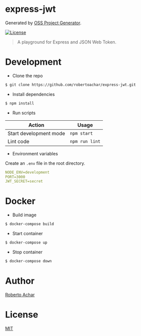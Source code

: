 # express-jwt

Generated by [OSS Project Generator](http://bit.ly/generator-oss-project).

[![License][license-badge]][license-url]

> A playground for Express and JSON Web Token.

# Development

- Clone the repo

```bash
$ git clone https://github.com/robertoachar/express-jwt.git
```

- Install dependencies

```bash
$ npm install
```

- Run scripts

| Action                 | Usage          |
| ---------------------- | -------------- |
| Start development mode | `npm start`    |
| Lint code              | `npm run lint` |

- Environment variables

Create an `.env` file in the root directory.

```yml
NODE_ENV=development
PORT=3000
JWT_SECRET=secret
```

# Docker

- Build image

```bash
$ docker-compose build
```

- Start container

```bash
$ docker-compose up
```

- Stop container

```bash
$ docker-compose down
```

# Author

[Roberto Achar](https://twitter.com/robertoachar)

# License

[MIT](https://github.com/robertoachar/express-jwt/blob/master/LICENSE)

[license-badge]: https://img.shields.io/github/license/robertoachar/express-jwt.svg
[license-url]: https://opensource.org/licenses/MIT
